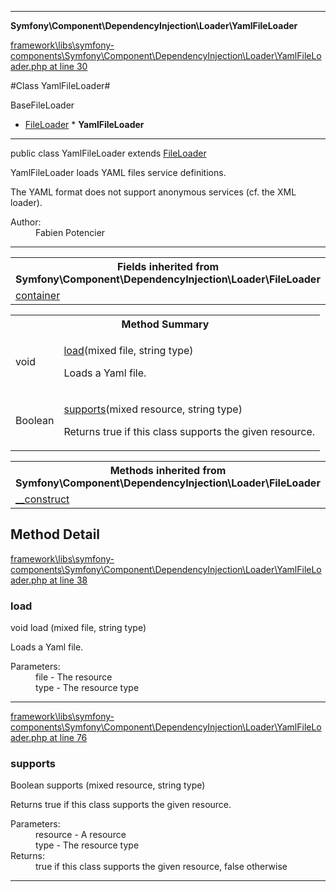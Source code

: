 

- - -

**Symfony\Component\DependencyInjection\Loader\YamlFileLoader**


<a href="https://github.com/JeyDotC/Hirudo/blob/master/framework/libs/symfony-components/Symfony/Component/DependencyInjection/Loader/YamlFileLoader.php#L30" >framework\libs\symfony-components\Symfony\Component\DependencyInjection\Loader\YamlFileLoader.php at line 30</a>

#Class YamlFileLoader#

BaseFileLoader
* <a href="https://github.com/JeyDotC/Hirudo-docs/blob/master/symfony/component/dependencyinjection/loader/fileloader.html">FileLoader</a>
        * **YamlFileLoader**




- - -

<p class="signature"><span class='k'>public  class</span> <span class='nx'>YamlFileLoader</span>
extends <a href="https://github.com/JeyDotC/Hirudo-docs/blob/master/symfony/component/dependencyinjection/loader/fileloader.html">FileLoader</a>

</p>

<div class="comment" id="overview_description"><p>YamlFileLoader loads YAML files service definitions.</p><p>The YAML format does not support anonymous services (cf. the XML loader).</p></div>

<dl>
<dt>Author:</dt>
<dd>Fabien Potencier <fabien@symfony.com></dd>
</dl>


- - -

<table class="inherit">
<tr><th colspan="2">Fields inherited from Symfony\Component\DependencyInjection\Loader\FileLoader</th></tr>
<tr><td><a href="https://github.com/JeyDotC/Hirudo-docs/blob/master/symfony/component/dependencyinjection/loader/fileloader.html#container">container</a></td></tr></table>

<table id="summary_method">
<tr><th colspan="2">Method Summary</th></tr>
<tr>
<td><span class='k'></span> <span class='nx'>void</span></td>
<td class="description"><p class="name"><a href="#load">load</a>(mixed file, string type)</p><p class="description">Loads a Yaml file.</p></td>
</tr>
<tr>
<td><span class='k'></span> <span class='nx'>Boolean</span></td>
<td class="description"><p class="name"><a href="#supports">supports</a>(mixed resource, string type)</p><p class="description">Returns true if this class supports the given resource.</p></td>
</tr>
</table>

<table class="inherit">
<tr><th colspan="2">Methods inherited from Symfony\Component\DependencyInjection\Loader\FileLoader</th></tr>
<tr><td><a href="https://github.com/JeyDotC/Hirudo-docs/blob/master/symfony/component/dependencyinjection/loader/fileloader.html#__construct()">__construct</a></td></tr></table>

<h2 id="detail_method">Method Detail</h2>

<a href="https://github.com/JeyDotC/Hirudo/blob/master/framework/libs/symfony-components/Symfony/Component/DependencyInjection/Loader/YamlFileLoader.php#L38" >framework\libs\symfony-components\Symfony\Component\DependencyInjection\Loader\YamlFileLoader.php at line 38</a>

<h3 id="load()">load</h3>
<span class='k'></span> <span class='nx'>void</span> <span class='nf'>load</span> (mixed file, string type)

<div class="details">
<p>Loads a Yaml file.</p><dl>
<dt>Parameters:</dt>
<dd>file - The resource</dd>
<dd>type - The resource type</dd>
</dl>

</div>

- - -


<a href="https://github.com/JeyDotC/Hirudo/blob/master/framework/libs/symfony-components/Symfony/Component/DependencyInjection/Loader/YamlFileLoader.php#L76" >framework\libs\symfony-components\Symfony\Component\DependencyInjection\Loader\YamlFileLoader.php at line 76</a>

<h3 id="supports()">supports</h3>
<span class='k'></span> <span class='nx'>Boolean</span> <span class='nf'>supports</span> (mixed resource, string type)

<div class="details">
<p>Returns true if this class supports the given resource.</p><dl>
<dt>Parameters:</dt>
<dd>resource - A resource</dd>
<dd>type - The resource type</dd>
<dt>Returns:</dt>
<dd>true if this class supports the given resource, false otherwise</dd>
</dl>

</div>

- - -

